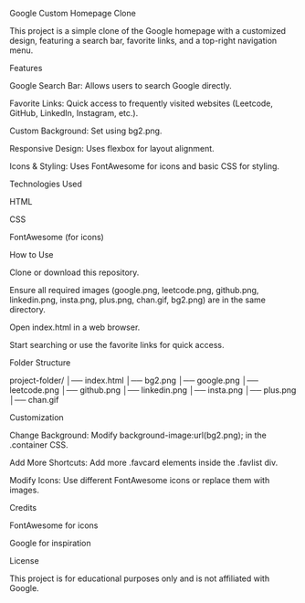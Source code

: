 Google Custom Homepage Clone

This project is a simple clone of the Google homepage with a customized design, featuring a search bar, favorite links, and a top-right navigation menu.

Features

Google Search Bar: Allows users to search Google directly.

Favorite Links: Quick access to frequently visited websites (Leetcode, GitHub, LinkedIn, Instagram, etc.).

Custom Background: Set using bg2.png.

Responsive Design: Uses flexbox for layout alignment.

Icons & Styling: Uses FontAwesome for icons and basic CSS for styling.

Technologies Used

HTML

CSS

FontAwesome (for icons)

How to Use

Clone or download this repository.

Ensure all required images (google.png, leetcode.png, github.png, linkedin.png, insta.png, plus.png, chan.gif, bg2.png) are in the same directory.

Open index.html in a web browser.

Start searching or use the favorite links for quick access.

Folder Structure

project-folder/
│── index.html
│── bg2.png
│── google.png
│── leetcode.png
│── github.png
│── linkedin.png
│── insta.png
│── plus.png
│── chan.gif

Customization

Change Background: Modify background-image:url(bg2.png); in the .container CSS.

Add More Shortcuts: Add more .favcard elements inside the .favlist div.

Modify Icons: Use different FontAwesome icons or replace them with images.

Credits

FontAwesome for icons

Google for inspiration

License

This project is for educational purposes only and is not affiliated with Google.


